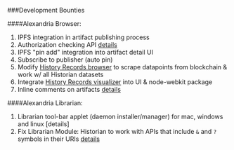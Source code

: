 ###Development Bounties

####Alexandria Browser:
1. IPFS integration in artifact publishing process
2. Authorization checking API [details](https://github.com/dloa/alexandria-browser/issues/13)
3. IPFS "pin add" integration into artifact detail UI
4. Subscribe to publisher (auto pin)
5. Modify [History Records browser](https://github.com/dloa/history_records_visualizer) to scrape datapoints from blockchain & work w/ all Historian datasets
6. Integrate [History Records visualizer](https://github.com/dloa/history_records_visualizer) into UI & node-webkit package
7. Inline comments on artifacts [details](https://github.com/dloa/alexandria-browser/issues/10)

####Alexandria Librarian:
1. Librarian tool-bar applet (daemon installer/manager) for mac, windows and linux [details]
2. Fix Librarian Module: Historian to work with APIs that include `&` and `?` symbols in their URIs [details](https://github.com/dloa/librarian-module_historian/issues/1)
